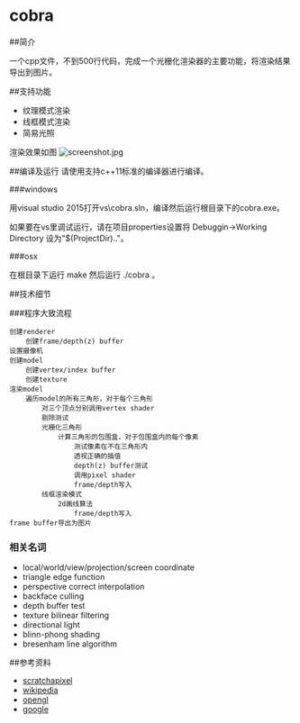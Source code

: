# cobra

##简介

一个cpp文件，不到500行代码，完成一个光栅化渲染器的主要功能，将渲染结果导出到图片。

##支持功能

* 纹理模式渲染
* 线框模式渲染
* 简易光照

渲染效果如图
![screenshot.jpg](https://github.com/jintiao/cobra/raw/master/screenshot.jpg)

##编译及运行
请使用支持c++11标准的编译器进行编译。

###windows

用visual studio 2015打开vs\cobra.sln，编译然后运行根目录下的cobra.exe。

如果要在vs里调试运行，请在项目properties设置将 Debuggin->Working Directory 设为"$(ProjectDir)..\"。

###osx

在根目录下运行 make 然后运行 ./cobra 。

##技术细节

###程序大致流程
```
创建renderer
	创建frame/depth(z) buffer
设置摄像机
创建model
	创建vertex/index buffer
	创建texture
渲染model
	遍历model的所有三角形，对于每个三角形
		对三个顶点分别调用vertex shader
		剔除测试
		光栅化三角形
			计算三角形的包围盒，对于包围盒内的每个像素
				测试像素在不在三角形内
				透视正确的插值
				depth(z) buffer测试
				调用pixel shader
				frame/depth写入
		线框渲染模式
			2d画线算法
				frame/depth写入
frame buffer导出为图片
```

### 相关名词
* local/world/view/projection/screen coordinate
* triangle edge function
* perspective correct interpolation
* backface culling
* depth buffer test
* texture bilinear filtering
* directional light
* blinn-phong shading
* bresenham line algorithm

##参考资料

* [scratchapixel](http://www.scratchapixel.com/index.php)
* [wikipedia](https://en.wikipedia.org/wiki/Bresenham%27s_line_algorithm)
* [opengl](https://www.opengl.org/sdk/docs/)
* [google](https://www.google.com)
